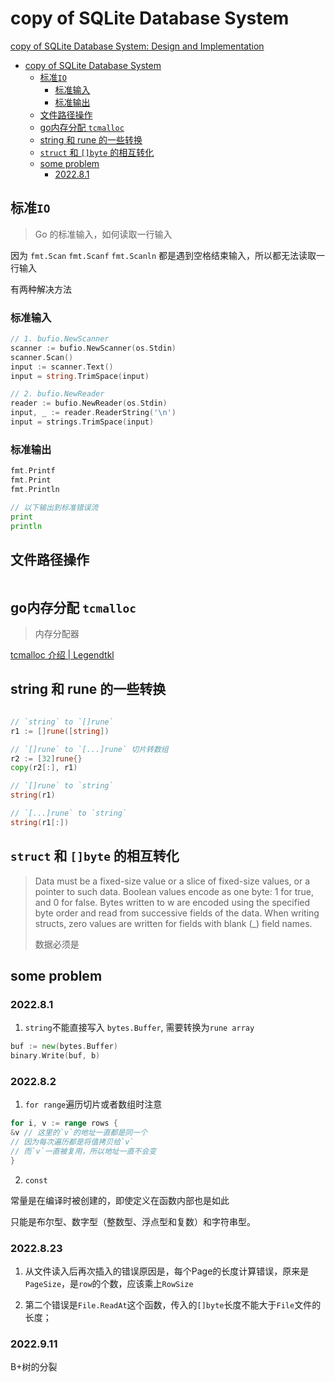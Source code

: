 # copy of SQLite Database System

[copy of SQLite Database System: Design and Implementation](https://cstack.github.io/db_tutorial/parts/part1.html)

- [copy of SQLite Database System](#copy-of-sqlite-database-system)
    - [标准`IO`](#标准io)
        - [标准输入](#标准输入)
        - [标准输出](#标准输出)
    - [文件路径操作](#文件路径操作)
    - [go内存分配 `tcmalloc`](#go内存分配-tcmalloc)
    - [string 和 rune 的一些转换](#string-和-rune-的一些转换)
    - [`struct` 和 `[]byte` 的相互转化](#struct-和-byte-的相互转化)
    - [some problem](#some-problem)
        - [2022.8.1](#202281)

## 标准`IO`

> Go 的标准输入，如何读取一行输入

因为 `fmt.Scan` `fmt.Scanf` `fmt.Scanln` 都是遇到空格结束输入，所以都无法读取一行输入

有两种解决方法

### 标准输入

```go
// 1. bufio.NewScanner
scanner := bufio.NewScanner(os.Stdin)
scanner.Scan()
input := scanner.Text()
input = string.TrimSpace(input)

// 2. bufio.NewReader
reader := bufio.NewReader(os.Stdin)
input, _ := reader.ReaderString('\n')
input = strings.TrimSpace(input)

```

### 标准输出

```go
fmt.Printf
fmt.Print
fmt.Println

// 以下输出到标准错误流
print
println
```

## 文件路径操作

```go


```

## go内存分配 `tcmalloc`

> 内存分配器

[tcmalloc 介绍 | Legendtkl](http://legendtkl.com/2015/12/11/go-memory/)

## string 和 rune 的一些转换

```go

// `string` to `[]rune`
r1 := []rune([string])

// `[]rune` to `[...]rune` 切片转数组
r2 := [32]rune{}
copy(r2[:], r1)

// `[]rune` to `string`
string(r1)

// `[...]rune` to `string`
string(r1[:])

```

## `struct` 和 `[]byte` 的相互转化

> Data must be a fixed-size value or a slice of fixed-size values, or a pointer to such data. Boolean values encode as
> one byte: 1 for true, and 0 for false. Bytes written to w are encoded using the specified byte order and read from
> successive fields of the data. When writing structs, zero values are written for fields with blank (_) field names.
>
> 数据必须是

## some problem

### 2022.8.1

1. `string`不能直接写入 `bytes.Buffer`, 需要转换为`rune array`

```go
buf := new(bytes.Buffer)
binary.Write(buf, b)
```

### 2022.8.2

1. `for range`遍历切片或者数组时注意

```go
for i, v := range rows {
&v // 这里的`v`的地址一直都是同一个		
// 因为每次遍历都是将值拷贝给`v` 
// 而`v`一直被复用，所以地址一直不会变
}
```

2. `const`

常量是在编译时被创建的，即使定义在函数内部也是如此

只能是布尔型、数字型（整数型、浮点型和复数）和字符串型。

### 2022.8.23

1. 从文件读入后再次插入的错误原因是，每个Page的长度计算错误，原来是`PageSize`，是`row`的个数，应该乘上`RowSize`

2. 第二个错误是`File.ReadAt`这个函数，传入的`[]byte`长度不能大于`File`文件的长度；

### 2022.9.11

B+树的分裂


